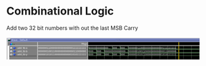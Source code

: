 # Combinational Logic
Add two 32 bit numbers with out the last MSB Carry

![Questa Sim](https://github.com/jonathanrjpereira/VHDL-Examples/blob/master/32%20Bit%20Adder/simulation_questa.png)
